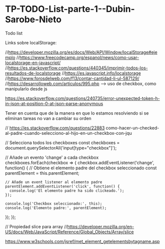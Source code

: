 # TP-TODO-List-parte-1--Dubin-Sarobe-Nieto

Todo list


Links sobre localStorage:

//https://developer.mozilla.org/es/docs/Web/API/Window/localStorage#ejemplo
//https://www.freecodecamp.org/espanol/news/como-usar-localstorage-en-javascript/ 
//https://es.stackoverflow.com/questions/440345/imprimir-todos-los-resultados-de-localstorage 
//https://es.javascript.info/localstorage 
//https://www.forosdelweb.com/f13/contar-cantidad-li-ul-587129/ 
//https://desarrolloweb.com/articulos/995.php --> uso de checkbox, como manipularlo desde js



https://es.stackoverflow.com/questions/240735/error-unexpected-token-h-in-json-at-position-0-at-json-parse-anonymous 

Tener en cuenta que de la manera en que lo estamos resolviendo si se eliminan tareas no van a cambiar su orden 


// https://es.stackoverflow.com/questions/22883 como-hacer-un-checked-al-padre-cuando-selecciono-al-hijo-en-un-checkbox-con-jqu 


// Selecciona todos los checkboxes
const checkboxes = document.querySelectorAll('input[type="checkbox"]');

// Añade un evento 'change' a cada checkbox
checkboxes.forEach(checkbox => {
  checkbox.addEventListener('change', function() {
    // Obtiene el elemento padre del checkbox seleccionado
    const parentElement = this.parentElement;

    // Añade un event listener al elemento padre
    parentElement.addEventListener('click', function() {
      console.log('El elemento padre ha sido clickeado.');
    });

    console.log('Checkbox seleccionado:', this);
    console.log('Elemento padre:', parentElement);
  });
});


// Propiedad slice para array
//https://developer.mozilla.org/en-US/docs/Web/JavaScript/Reference/Global_Objects/Array/slice 

https://www.w3schools.com/jsref/met_element_getelementsbytagname.asp
